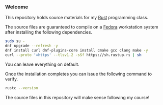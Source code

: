 ### Welcome

This repository holds source materials for my [Rust](https://www.rust-lang.org) programming class.

The source files are guaranteed to compile on a [Fedora](https://getfedora.org/hu/) workstation system after installing the following dependencies.

``` bash
sudo su -
dnf upgrade --refresh -y
dnf install curl dnf-plugins-core install cmake gcc clang make -y
curl --proto '=https' --tlsv1.2 -sSf https://sh.rustup.rs | sh
```
You can leave everything on default.

Once the installation completes you can issue the following command to verify.

``` bash
rustc --version
```

The source files in this repository will make sense following my course!